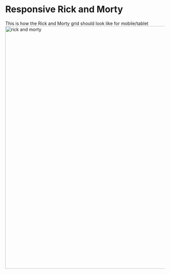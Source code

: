 # Responsive Rick and Morty
This is how the Rick and Morty grid should look like for mobile/tablet
<img width="951" height="765" alt="rick and morty" src="https://github.com/user-attachments/assets/e9f263dc-1812-4d81-8ae2-3906141f1ae3" />
